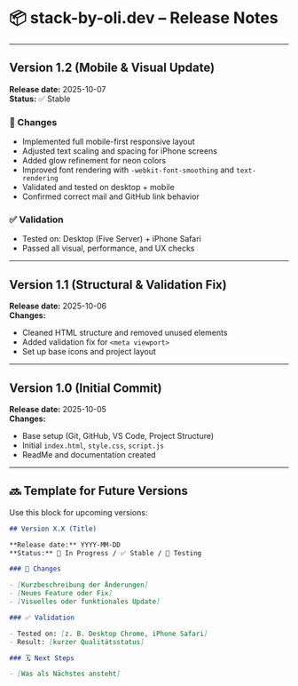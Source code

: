 # 📦 stack-by-oli.dev – Release Notes

---

## Version 1.2 (Mobile & Visual Update)

**Release date:** 2025-10-07  
**Status:** ✅ Stable

### 🔧 Changes

- Implemented full mobile-first responsive layout
- Adjusted text scaling and spacing for iPhone screens
- Added glow refinement for neon colors
- Improved font rendering with `-webkit-font-smoothing` and `text-rendering`
- Validated and tested on desktop + mobile
- Confirmed correct mail and GitHub link behavior

### ✅ Validation

- Tested on: Desktop (Five Server) + iPhone Safari
- Passed all visual, performance, and UX checks

---

## Version 1.1 (Structural & Validation Fix)

**Release date:** 2025-10-06  
**Changes:**

- Cleaned HTML structure and removed unused elements
- Added validation fix for `<meta viewport>`
- Set up base icons and project layout

---

## Version 1.0 (Initial Commit)

**Release date:** 2025-10-05  
**Changes:**

- Base setup (Git, GitHub, VS Code, Project Structure)
- Initial `index.html`, `style.css`, `script.js`
- ReadMe and documentation created

---

## 🔜 Template for Future Versions

Use this block for upcoming versions:

```markdown
## Version X.X (Title)

**Release date:** YYYY-MM-DD  
**Status:** 🔄 In Progress / ✅ Stable / 🧩 Testing

### 🔧 Changes

- [Kurzbeschreibung der Änderungen]
- [Neues Feature oder Fix]
- [Visuelles oder funktionales Update]

### ✅ Validation

- Tested on: [z. B. Desktop Chrome, iPhone Safari]
- Result: [kurzer Qualitätsstatus]

### 🗓️ Next Steps

- [Was als Nächstes ansteht]
```
